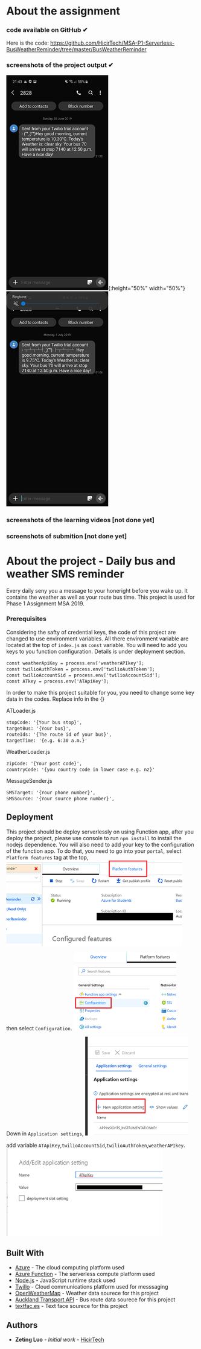 # About the assignment
### code available on GitHub ✔ 
Here is the code: https://github.com/HicirTech/MSA-P1-Serverless-BusWeatherReminder/tree/master/BusWeatherReminder
### screenshots of the project output ✔
![alt text](https://github.com/HicirTech/MSA-P1-Serverless-BusWeatherReminder/blob/master/img/result1.jpg){:height="50%" width="50%"}
![alt text](https://github.com/HicirTech/MSA-P1-Serverless-BusWeatherReminder/blob/master/img/result2.jpg)
### screenshots of the learning videos [not done yet]

### screenshots of submition [not done yet]

# About the project - Daily bus and weather SMS reminder
Every daily seny you a message to your honeright before you wake up. It contains the weather as well as your route bus time. This project is used for Phase 1 Assignment MSA 2019. 

### Prerequisites
Considering the safty of credential keys, the code of this project are changed to use environment variables. All there environment variable are located at the top of `index.js` as `const` variable. You will need to add you keys to you function configuration. Details is under deployment section.
```
const weatherApiKey = process.env['weatherAPIkey'];
const twilioAuthToken = process.env['twilioAuthToken'];
const twilioAccountSid = process.env['twilioAccountSid'];
const ATkey = process.env['ATApiKey'];
```

In order to make this project suitable for you, you need to change some key data in the codes. Replace info in the {}

ATLoader.js
```
stopCode: '{Your bus stop}',
targetBus: '{Your bus}',
routeIds: '{The route id of your bus}',
targetTime: '{e.g. 6:30 a.m.}'
```

WeatherLoader.js
```
zipCode: '{Your post code}',
countryCode: '{you country code in lower case e.g. nz}'
```

MessageSender.js
```
SMSTarget: '{Your phone number}',
SMSSource: '{Your source phone number}',
```

## Deployment
This project should be deploy serverlessly on using Function app, after you deploy the project, please use console to run `npm install` to install the nodejs dependence.
You will also need to add your key to the configuration of the function app. To do that, you need to go into your `portal`, select `Platform features` tag at the top,
![alt text](https://github.com/HicirTech/MSA-P1-Serverless-BusWeatherReminder/blob/master/img/pfTag.png) 

then select `Configuration`. 
![alt text](https://github.com/HicirTech/MSA-P1-Serverless-BusWeatherReminder/blob/master/img/configuration.png) 

Down in `Application settings`, 
![alt text](https://github.com/HicirTech/MSA-P1-Serverless-BusWeatherReminder/blob/master/img/new.png)

add variable `ATApiKey`,`twilioAccountSid`,`twilioAuthToken`,`weatherAPIkey`.
![alt text](https://github.com/HicirTech/MSA-P1-Serverless-BusWeatherReminder/blob/master/img/vari.png)

## Built With
* [Azure](https://azure.microsoft.com/) - The cloud computing platform used
* [Azure Function](https://azure.microsoft.com/en-in/services/functions/) - The serverless compute platform used
* [Node.js](https://nodejs.org/) -  JavaScript runtime stack used
* [Twillo](https://twilio.com/) - Cloud communications platform used for messsaging
* [OpenWeatherMap](https://openweathermap.org/) - Weather data sourece for this project
* [Auckland Transport API](https://dev-portal.at.govt.nz/) - Bus route data sourece for this project
* [textfac.es](https://textfac.es/) -  Text face sourece for this project

## Authors
* **Zeting Luo** - *Initial work* - [HicirTech](https://github.com/HicirTech)